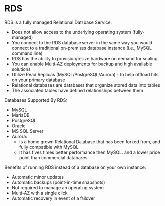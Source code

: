 # RDS

RDS is a fully managed Relational Database Service: 

* Does not allow access to the underlying operating system \(fully-managed\) 
* You connect to the RDS database server in the same way you would connect to a traditional on-premises database instance \(i.e., MySQL command line\) 
* RDS has the ability to provision/resize hardware on demand for scaling 
* You can enable Multi-AZ deployments for backup and high available solutions 
* Utilize Read Replicas \(MySQL/PostgreSQL/Aurora\) - to help offload hits on your primary database 
* Relational databases are databases that organize stored data into tables 
* The associated tables have defined relationships between them

Databases Supported By RDS: 

* MySQL 
* MariaDB 
* PostgreSQL 
* Oracle 
* MS SQL Server 
* Aurora: 
  * Is a home grown Relational Database that has been forked from, and fully compatible with MySQL 
  * It has fives times better performance then MySQL. and a lower price point than commercial databases

Benefits of running RDS instead of a database on your own instance: 

* Automatic minor updates 
* Automatic backups \(point-in-time snapshots\) 
* Not required to manage an operating system 
* Multi-AZ with a single click 
* Automatic recovery in event of a failover

